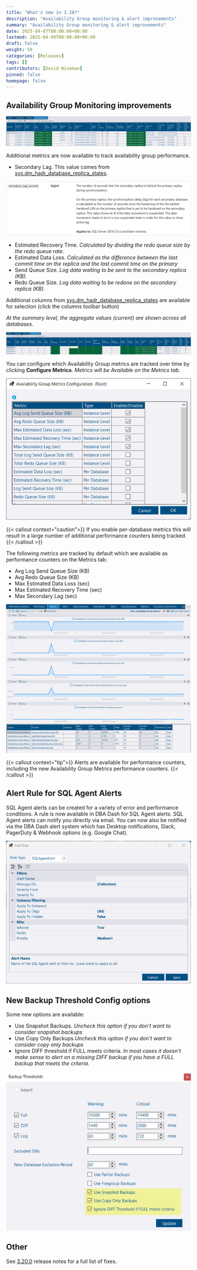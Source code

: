```yaml
---
title: "What's new in 3.20?"
description: "Availability Group monitoring & alert improvements"
summary: "Availability Group monitoring & alert improvements"
date: 2025-04-07T08:00:00+00:00
lastmod: 2025-04-09T08:00:00+00:00
draft: false
weight: 50
categories: [Releases]
tags: []
contributors: [David Wiseman]
pinned: false
homepage: false
---
```

## Availability Group Monitoring improvements

[![Availability Group Detail](availability-group-detail.png)](availability-group-detail.png)

Additional metrics are now available to track availability group performance.

* Secondary Lag.  This value comes from [sys.dm_hadr_database_replica_states](https://learn.microsoft.com/en-us/sql/relational-databases/system-dynamic-management-views/sys-dm-hadr-database-replica-states-transact-sql).

[![Secondary Lag definition](secondary-lag-seconds.png)](secondary-lag-seconds.png)

* Estimated Recovery Time.  *Calculated by dividing the redo queue size by the redo queue rate*.
* Estimated Data Loss.  *Calculated as the difference between the last commit time on the replica and the last commit time on the primary*
* Send Queue Size.  *Log data waiting to be sent to the secondary replica (KB).*
* Redo Queue Size. 	*Log data waiting to be redone on the secondary replica (KB).*

Additional columns from [sys.dm_hadr_database_replica_states](https://learn.microsoft.com/en-us/sql/relational-databases/system-dynamic-management-views/sys-dm-hadr-database-replica-states-transact-sql) are available for selection (click the columns toolbar button)

*At the summary level, the aggregate values (current) are shown across all databases.*

[![Availability Group Summary](availability-group-summary.png)](availability-group-summary.png)

You can configure which Availability Group metrics are tracked over time by clicking **Configure Metrics**. *Metrics will be Available on the Metrics tab.*

[![Availability Group Metrics Config](availability-group-metric-config.png)](availability-group-metric-config.png)

{{< callout context="caution">}}
If you enable per-database metrics this will result in a large number of additional performance counters being tracked.
{{< /callout >}}

The following metrics are tracked by default which are available as performance counters on the Metrics tab:

* Avg Log Send Queue Size (KB)
* Avg Redo Queue Size (KB)
* Max Estimated Data Loss (sec)
* Max Estimated Recovery Time (sec)
* Max Secondary Lag (sec)

[![Availability Group Metrics](availability-group-metrics.png)](availability-group-metrics.png)

{{< callout context="tip">}}
Alerts are available for performance counters, including the new Availability Group Metrics performance counters.
{{< /callout >}}

## Alert Rule for SQL Agent Alerts

SQL Agent alerts can be created for a variety of error and performance conditions.  A rule is now available in DBA Dash for SQL Agent alerts.  SQL Agent alerts can notify you directly via email.  You can now also be notified via the DBA Dash alert system which has Desktop notifications, Slack, PagerDuty & Webhook options (e.g. Google Chat).

[![SQL Agent Alert Rule](sql-agent-alert-rule.png)](sql-agent-alert-rule.png)

## New Backup Threshold Config options

Some new options are available:

* Use Snapshot Backups. *Uncheck this option if you don't want to consider snapshot backups*
* Use Copy Only Backups.*Uncheck this option if you don't want to consider copy only backups*
* Ignore DIFF threshold if FULL meets criteria. *In most cases it doesn't make sense to alert on a missing DIFF backup if you have a FULL backup that meets the criteria.*

[![Backup Threshold configuration](backup-threshold-config.png)](backup-threshold-config.png)


## Other

See [3.20.0](https://github.com/trimble-oss/dba-dash/releases/tag/3.20.0) release notes for a full list of fixes.

